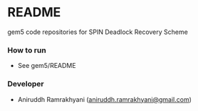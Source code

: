 # README #

gem5 code repositories for SPIN Deadlock Recovery Scheme

### How to run ###

* See gem5/README

### Developer ###

* Aniruddh Ramrakhyani (aniruddh.ramrakhyani@gmail.com)